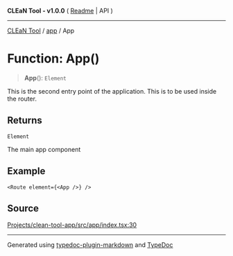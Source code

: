 **CLEaN Tool - v1.0.0** ( [Readme](../../README.md) \| API )

***

[CLEaN Tool](../../modules.md) / [app](../README.md) / App

# Function: App()

> **App**(): `Element`

This is the second entry point of the application.
This is to be used inside the router.

## Returns

`Element`

The main app component

## Example

```tsx
<Route element={<App />} />
```

## Source

[Projects/clean-tool-app/src/app/index.tsx:30](https://github.com/yuckyh/clean-tool-app/)

***

Generated using [typedoc-plugin-markdown](https://www.npmjs.com/package/typedoc-plugin-markdown) and [TypeDoc](https://typedoc.org/)
